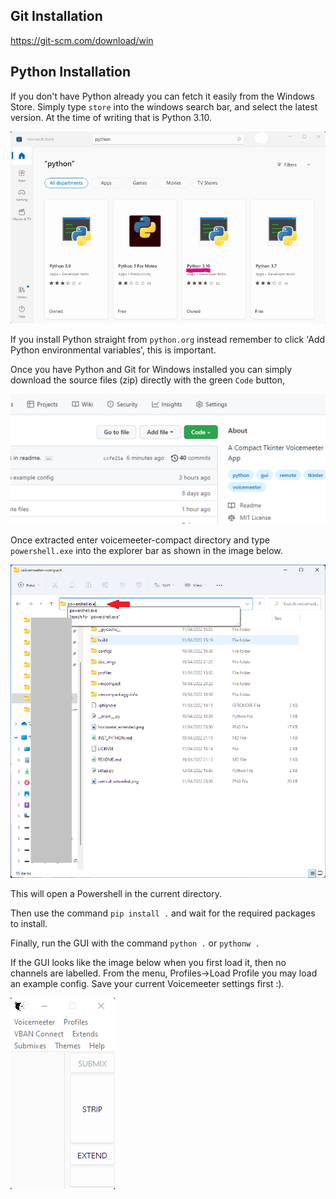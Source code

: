 ## Git Installation

https://git-scm.com/download/win

## Python Installation

If you don't have Python already you can fetch it easily from the Windows Store. Simply type `store` into the windows search bar, and select the latest version. At the time of writing that is Python 3.10.

![Image of Python in Windows Store](./doc_imgs/wspython310.png)

If you install Python straight from `python.org` instead remember to click 'Add Python environmental variables', this is important.

Once you have Python and Git for Windows installed you can simply download the source files (zip) directly with the green `Code` button,

![Image of Code button](./doc_imgs/codebutton.png)

Once extracted enter voicemeeter-compact directory and type `powershell.exe` into the explorer bar as shown in the image below.

![Image of PS in Explorer](./doc_imgs/powershellinexplorerbar.png)

This will open a Powershell in the current directory.

Then use the command `pip install .` and wait for the required packages to install.

Finally, run the GUI with the command `python .` or `pythonw .`

If the GUI looks like the image below when you first load it, then no channels are labelled. From the menu, Profiles->Load Profile you may load an example config. Save your current Voicemeeter settings first :).

![Image of no labels example](./doc_imgs/nolabels.png)
